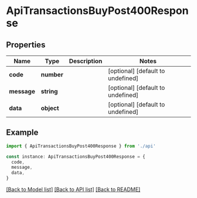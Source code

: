 # ApiTransactionsBuyPost400Response

## Properties

| Name        | Type       | Description | Notes                             |
| ----------- | ---------- | ----------- | --------------------------------- |
| **code**    | **number** |             | [optional] [default to undefined] |
| **message** | **string** |             | [optional] [default to undefined] |
| **data**    | **object** |             | [optional] [default to undefined] |

## Example

```typescript
import { ApiTransactionsBuyPost400Response } from './api'

const instance: ApiTransactionsBuyPost400Response = {
  code,
  message,
  data,
}
```

[[Back to Model list]](../README.md#documentation-for-models) [[Back to API list]](../README.md#documentation-for-api-endpoints) [[Back to README]](../README.md)
